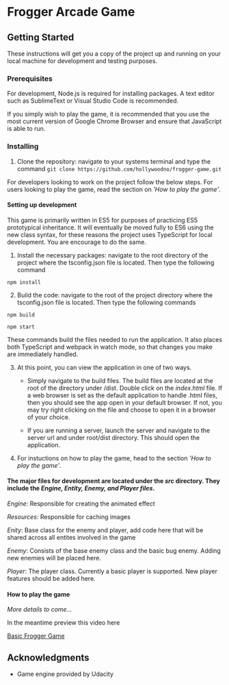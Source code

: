# Frogger Arcade Game

## Getting Started

These instructions will get you a copy of the project up and running on your local machine for development and testing purposes. 

### Prerequisites

For development, Node.js is required for installing packages. A text editor such as SublimeText or Visual Studio Code is recommended.

If you simply wish to play the game, it is recommended that you use the most current version of Google Chrome Browser and ensure that JavaScript is able to run.

### Installing

1. Clone the repository: navigate to your systems terminal and type the command
``` git clone https://github.com/hollywoodno/frogger-game.git ```

For developers looking to work on the project follow the below steps. For users looking to play the game, read the section on *'How to play the game'*.

#### Setting up development

This game is primarily written in ES5 for purposes of practicing ES5 prototypical inheritance. It will eventually be moved fully to ES6 using the new class syntax, for these reasons the project uses TypeScript for local development. You are encourage to do the same. 

1. Install the necessary packages: navigate to the root directory of the project
where the tsconfig.json file is located. Then type the following command
  
  
```npm install```
  
  
2. Build the code: navigate to the root of the project directory where the tsconfig.json file is located. Then type the following commands
  
  
```npm build```
  
  
```npm start```


These commands build the files needed to run the application. It also places both TypeScript and webpack in watch mode, so that changes you make are immediately handled. 

3. At this point, you can view the application in one of two ways. 

    - Simply navigate to the build files. The build files are located at the root of the directory under /dist. Double click on the *index.html* file. If a web browser is set as the default application to handle .html files, then you should see the app open in your default browser. If not, you may try right clicking on the file and choose to open it in a browser of your choice. 

    - If you are running a server, launch the server and navigate to the server url and under root/dist directory. This should open the application.

5. For instuctions on how to play the game, head to the section *'How to play the game'*. 

#### The major files for development are located under the *src* directory. They include the *Engine, Entity, Enemy, and Player files*.

*Engine*: Responsible for creating the animated effect

*Resources*: Responsible for caching images

*Enity*: Base class for the enemy and player, add code here that will be shared across all entites involved in the game

*Enemy*: Consists of the base enemy class and the basic bug enemy. Adding new enemies will be placed here.

*Player*: The player class. Currently a basic player is supported. New player features should be added here.

#### How to play the game
*More details to come...*
  
In the meantime preview this video here
   
[Basic Frogger Game](https://www.youtube.com/watch?v=kaifTslArtY)


## Acknowledgments

* Game engine provided by Udacity


